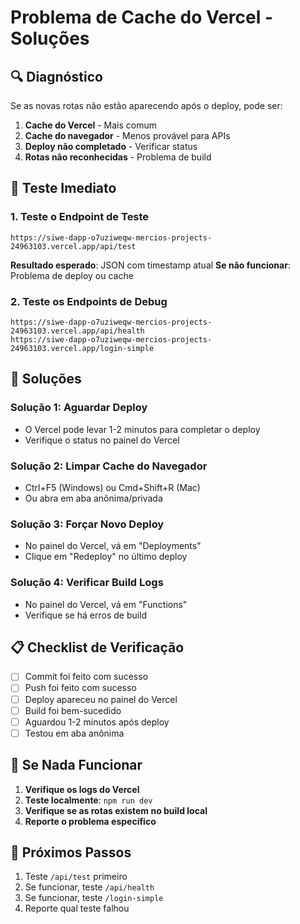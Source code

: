 # Problema de Cache do Vercel - Soluções

## 🔍 Diagnóstico

Se as novas rotas não estão aparecendo após o deploy, pode ser:

1. **Cache do Vercel** - Mais comum
2. **Cache do navegador** - Menos provável para APIs
3. **Deploy não completado** - Verificar status
4. **Rotas não reconhecidas** - Problema de build

## 🧪 Teste Imediato

### 1. Teste o Endpoint de Teste
```
https://siwe-dapp-o7uziweqw-mercios-projects-24963103.vercel.app/api/test
```

**Resultado esperado**: JSON com timestamp atual
**Se não funcionar**: Problema de deploy ou cache

### 2. Teste os Endpoints de Debug
```
https://siwe-dapp-o7uziweqw-mercios-projects-24963103.vercel.app/api/health
https://siwe-dapp-o7uziweqw-mercios-projects-24963103.vercel.app/login-simple
```

## 🔧 Soluções

### Solução 1: Aguardar Deploy
- O Vercel pode levar 1-2 minutos para completar o deploy
- Verifique o status no painel do Vercel

### Solução 2: Limpar Cache do Navegador
- Ctrl+F5 (Windows) ou Cmd+Shift+R (Mac)
- Ou abra em aba anônima/privada

### Solução 3: Forçar Novo Deploy
- No painel do Vercel, vá em "Deployments"
- Clique em "Redeploy" no último deploy

### Solução 4: Verificar Build Logs
- No painel do Vercel, vá em "Functions"
- Verifique se há erros de build

## 📋 Checklist de Verificação

- [ ] Commit foi feito com sucesso
- [ ] Push foi feito com sucesso  
- [ ] Deploy apareceu no painel do Vercel
- [ ] Build foi bem-sucedido
- [ ] Aguardou 1-2 minutos após deploy
- [ ] Testou em aba anônima

## 🚨 Se Nada Funcionar

1. **Verifique os logs do Vercel**
2. **Teste localmente**: `npm run dev`
3. **Verifique se as rotas existem no build local**
4. **Reporte o problema específico**

## 📝 Próximos Passos

1. Teste `/api/test` primeiro
2. Se funcionar, teste `/api/health`
3. Se funcionar, teste `/login-simple`
4. Reporte qual teste falhou
